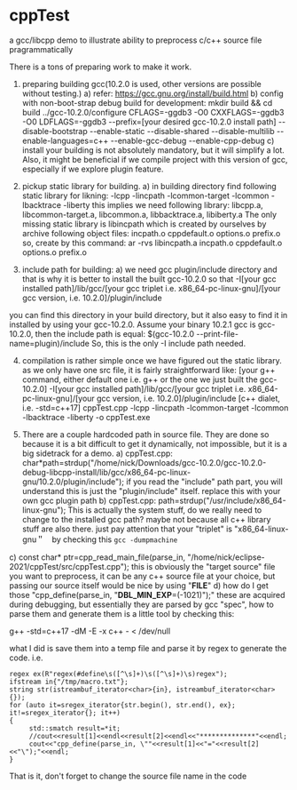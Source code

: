 # cppTest
a gcc/libcpp demo to illustrate ability to preprocess c/c++ source file pragrammatically

There is a tons of preparing work to make it work.
1. preparing building gcc(10.2.0 is used, other versions are possible without testing.)
a) refer:  https://gcc.gnu.org/install/build.html
b) config with non-boot-strap debug build for development:
mkdir build && cd build 
../gcc-10.2.0/configure CFLAGS=-ggdb3 -O0 CXXFLAGS=-ggdb3 -O0 LDFLAGS=-ggdb3 --prefix=[your desired gcc-10.2.0 install path] --disable-bootstrap --enable-static --disable-shared --disable-multilib --enable-languages=c++ --enable-gcc-debug --enable-cpp-debug
c) install your building is not absolutely mandatory, but it will simplify a lot. Also, it might be beneficial if we compile project with this version of gcc, especially if we explore plugin feature.

2. pickup static library for building.
a) in building directory find following static library for likning:
-lcpp -lincpath -lcommon-target -lcommon -lbacktrace -liberty
this implies we need following library: libcpp.a, libcommon-target.a, libcommon.a, libbacktrace.a, libiberty.a
The only missing static library is libincpath which is created by ourselves by archive following object files:
incpath.o
cppdefault.o
options.o
prefix.o
so, create by this command: ar -rvs libincpath.a incpath.o cppdefault.o options.o prefix.o

3. include path for building:
a) we need gcc plugin/include directory and that is why it is better to install the built gcc-10.2.0 so that 
  -I[your gcc installed path]/lib/gcc/[your gcc triplet i.e. x86_64-pc-linux-gnu]/[your gcc version, i.e. 10.2.0]/plugin/include
  
  you can find this directory in your build directory, but it also easy to find it in installed by using your gcc-10.2.0. Assume your binary 10.2.1 gcc is gcc-10.2.0, then the include path is equal: $(gcc-10.2.0 --print-file-name=plugin)/include
  So, this is the only -I include path needed.
  
4. compilation is rather simple once we have figured out the static library. as we only have one src file, it is fairly straightforward like:
[your g++ command, either default one i.e. g++ or the one we just built the gcc-10.2.0] -I[your gcc installed path]/lib/gcc/[your gcc triplet i.e. x86_64-pc-linux-gnu]/[your gcc version, i.e. 10.2.0]/plugin/include  [c++ dialet, i.e. -std=c++17] cppTest.cpp  -lcpp -lincpath -lcommon-target -lcommon -lbacktrace -liberty -o cppTest.exe

5. There are a couple hardcoded path in source file. They are done so because it is a bit difficult to get it dynamically, not impossible, but it is a big sidetrack for a demo. 
a) cppTest.cpp:  char*path=strdup("/home/nick/Downloads/gcc-10.2.0/gcc-10.2.0-debug-libcpp-install/lib/gcc/x86_64-pc-linux-gnu/10.2.0/plugin/include");
if you read the "include" path part, you will understand this is just the "plugin/include" itself. replace this with your own gcc plugin path
b) cppTest.cpp: path=strdup("/usr/include/x86_64-linux-gnu");
This is actually the system stuff, do we really need to change to the installed gcc path? maybe not because all c++ library stuff are also there. just pay attention that your "triplet" is "x86_64-linux-gnu＂　by checking this `gcc -dumpmachine`

c) const char* ptr=cpp_read_main_file(parse_in, "/home/nick/eclipse-2021/cppTest/src/cppTest.cpp");
this is obviously the "target source" file you want to preprocess, it can be any c++ source file at your choice, but passing our source itself would be nice by using "__FILE__"
d) how do I get those "cpp_define(parse_in, "__DBL_MIN_EXP__=(-1021)");"
these are acquired during debugging, but essentially they are parsed by gcc "spec", how to parse them and generate them is a little tool by checking this:

g++ -std=c++17 -dM -E -x c++ - < /dev/null

what I did is save them into a temp file and parse it by regex to generate the code. i.e.

	regex ex(R"regex(#define\s([^\s]+)\s([^\s]+)\s)regex");
	ifstream in{"/tmp/macro.txt"};
	string str(istreambuf_iterator<char>{in}, istreambuf_iterator<char>{});
	for (auto it=sregex_iterator{str.begin(), str.end(), ex}; it!=sregex_iterator{}; it++)
	{
		 std::smatch result=*it;
		 //cout<<result[1]<<endl<<result[2]<<endl<<"**************"<<endl;
		 cout<<"cpp_define(parse_in, \""<<result[1]<<"="<<result[2]<<"\");"<<endl;
	}


That is it, don't forget to change the source file name in the code 
